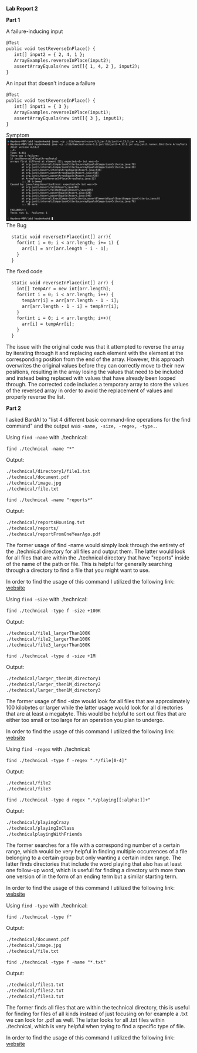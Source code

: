 **Lab Report 2**

**Part 1**

A failure-inducing input
```
@Test
public void testReverseInPlace() {
   int[] input2 = { 2, 4, 1 };
   ArrayExamples.reverseInPlace(input2);
   assertArrayEquals(new int[]{ 1, 4, 2 }, input2);
}
```
An input that doesn't induce a failure
```
@Test
public void testReverseInPlace() {
   int[] input1 = { 3 };
   ArrayExamples.reverseInPlace(input1);
   assertArrayEquals(new int[]{ 3 }, input1);
}
``` 
Symptom
![screen1](/Screenshots/Report3-1.png)
The Bug
``` 
  static void reverseInPlace(int[] arr){
    for(int i = 0; i < arr.length; i+= 1) {
      arr[i] = arr[arr.length - i - 1];
    }
  }
```
The fixed code
```
  static void reverseInPlace(int[] arr) {
    int[] tempArr = new int[arr.length];
    for(int i = 0; i < arr.length; i++) {
      tempArr[i] = arr[arr.length - 1 - i];
      arr[arr.length - 1 - i] = tempArr[i];
    }
    for(int i = 0; i < arr.length; i++){
      arr[i] = tempArr[i];
    }
  }
```
The issue with the original code was that it attempted to reverse the array by iterating through it and replacing each element with the element at the corresponding position from the end of the array. However, this approach overwrites the original values before they can correctly move to their new positions, resulting in the array losing the values that need to be included and instead being replaced with values that have already been looped through. The corrected code includes a temporary array to store the values of the reversed array in order to avoid the replacement of values and properly reverse the list.

**Part 2**

I asked BardAI to "list 4 different basic command-line operations for the find command" and the output was 
```-name, -size, -regex, -type.```.

Using ```find -name``` with ./technical:
```
find ./technical -name "*"
```
Output:
```
./technical/directory1/file1.txt
./technical/document.pdf
./technical/image.jpg
./technical/file.txt
```
```
find ./technical -name "reports*"

```
Output:
```
./technical/reportsHousing.txt
./technical/reports/
./technical/reportFromOneYearAgo.pdf
```

The former usage of find -name would simply look through the entirety of the ./technical directory for all files and output them. The latter would look for all files that are within the ./technical directory that have "reports" inside of the name of the path or file. This is helpful for generally searching through a directory to find a file that you might want to use.

In order to find the usage of this command I utilized the following link: [website](https://linuxize.com/post/how-to-find-files-in-linux-using-the-command-line/)

Using ```find -size``` with ./technical:
```
find ./technical -type f -size +100K
```
Output:
```
./technical/file1_largerThan100K
./technical/file2_largerThan100K
./technical/file3_largerThan100K
```
```
find ./technical -type d -size +1M

```
Output:
```
./technical/larger_then1M_directory1
./technical/larger_then1M_directory2
./technical/larger_then1M_directory3
```

The former usage of find -size would look for all files that are approximately 100 kilobytes or larger while the latter usage would look for all directories that are at least a megabyte. This would be helpful to sort out files that are either too small or too large for an operation you plan to undergo.

In order to find the usage of this command I utilized the following link: [website](https://linuxize.com/post/how-to-find-files-in-linux-using-the-command-line/)

Using ```find -regex``` with ./technical:
```
find ./technical -type f -regex ".*/file[0-4]"
```
Output:
```
./technical/file2
./technical/file3
```
```
find ./technical -type d regex ".*/playing[[:alpha:]]+"

```
Output:
```
./technical/playingCrazy
./technical/playingInClass
./technicalplayingWithFriends
```

The former searches for a file with a corresponding number of a certain range, which would be very helpful in finding multiple occurrences of a file belonging to a certain group but only wanting a certain index range. The latter finds directories that include the word playing that also has at least one follow-up word, which is usefull for finding a directory with more than one version of in the form of an ending term but a similar starting term.

In order to find the usage of this command I utilized the following link: [website](https://linuxize.com/post/how-to-find-files-in-linux-using-the-command-line/)

Using ```find -type``` with ./technical:
```
find ./technical -type f"
```
Output:
```
./technical/document.pdf
./technical/image.jpg
./technical/file.txt
```
```
find ./technical -type f -name "*.txt"

```
Output:
```
./technical/files1.txt
./technical/files2.txt
./technical/files3.txt
```

The former finds all files that are within the technical directory, this is useful for finding for files of all kinds instead of just focusing on for example a .txt we can look for .pdf as well. The latter looks for all .txt files within ./technical, which is very helpful when trying to find a specific type of file.

In order to find the usage of this command I utilized the following link: [website](https://linuxize.com/post/how-to-find-files-in-linux-using-the-command-line/)

